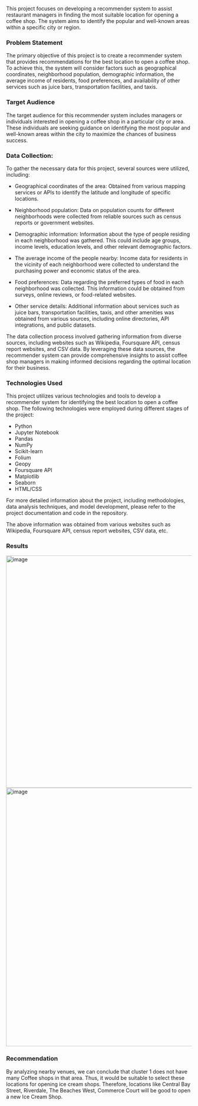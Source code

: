 

This project focuses on developing a recommender system to assist restaurant managers in finding the most suitable location for opening a coffee shop. The system aims to identify the popular and well-known areas within a specific city or region.

### Problem Statement
The primary objective of this project is to create a recommender system that provides recommendations for the best location to open a coffee shop. To achieve this, the system will consider factors such as geographical coordinates, neighborhood population, demographic information, the average income of residents, food preferences, and availability of other services such as juice bars, transportation facilities, and taxis.

### Target Audience
The target audience for this recommender system includes managers or individuals interested in opening a coffee shop in a particular city or area. These individuals are seeking guidance on identifying the most popular and well-known areas within the city to maximize the chances of business success.

### Data Collection:
To gather the necessary data for this project, several sources were utilized, including:

- Geographical coordinates of the area: Obtained from various mapping services or APIs to identify the latitude and longitude of specific locations.

- Neighborhood population: Data on population counts for different neighborhoods were collected from reliable sources such as census reports or government websites.

- Demographic information: Information about the type of people residing in each neighborhood was gathered. This could include age groups, income levels, education levels, and other relevant demographic factors.

- The average income of the people nearby: Income data for residents in the vicinity of each neighborhood were collected to understand the purchasing power and economic status of the area.

- Food preferences: Data regarding the preferred types of food in each neighborhood was collected. This information could be obtained from surveys, online reviews, or food-related websites.

- Other service details: Additional information about services such as juice bars, transportation facilities, taxis, and other amenities was obtained from various sources, including online directories, API integrations, and public datasets.

The data collection process involved gathering information from diverse sources, including websites such as Wikipedia, Foursquare API, census report websites, and CSV data. By leveraging these data sources, the recommender system can provide comprehensive insights to assist coffee shop managers in making informed decisions regarding the optimal location for their business.

### Technologies Used

This project utilizes various technologies and tools to develop a recommender system for identifying the best location to open a coffee shop. The following technologies were employed during different stages of the project:

- Python
- Jupyter Notebook
- Pandas
- NumPy
- Scikit-learn
- Folium
- Geopy
- Foursquare API
- Matplotlib
- Seaborn
- HTML/CSS

For more detailed information about the project, including methodologies, data analysis techniques, and model development, please refer to the project documentation and code in the repository.

The above information was obtained from various websites such
as Wikipedia, Foursquare API, census report websites, CSV data, etc.

### Results
<img width="629" alt="image" src="https://user-images.githubusercontent.com/53925983/212795447-5c5a6b08-0202-42ec-9c61-3c3436ba299b.png">


<img width="700" alt="image" src="https://user-images.githubusercontent.com/53925983/212795464-f0f49b83-2cc1-4326-b459-7666733c567d.png">


### Recommendation
By analyzing nearby venues, we can conclude that cluster 1  does not have many Coffee shops in that	area. Thus, it  would be suitable to select these locations for opening ice  cream shops.
Therefore, locations like Central Bay Street, Riverdale, The  Beaches West, Commerce Court will be good to open a new Ice  Cream Shop.

